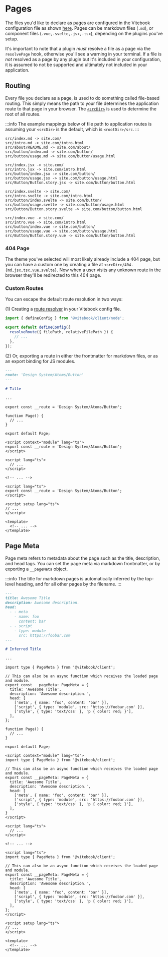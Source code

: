 <script>
import { Tabs, TabPanel } from '@vitebook/client/components/tabs';

const langs = ['Markdown', 'Preact', 'Svelte', 'Vue'];
</script>

# Pages

The files you'd like to declare as pages are configured in the Vitebook configuration file
as shown [here](../introduction/configuration.html#pages). Pages can be markdown files (`.md`),
or component files (`.vue,.svelte,.jsx,.tsx`), depending on the plugins you've setup.

It's important to note that a plugin _must_ resolve a file as a page via the `resolvePage` hook,
otherwise you'll see a warning in your terminal. If a file is _not_ resolved as a page by any
plugin but it's included in your configuration, it is assumed to not be supported and ultimately
not included in your application.

## Routing

Every file you declare as a page, is used to do something called file-based routing. This simply
means the path to your file determines the application route to that page in your browser. The
[`<srcDir>`](../introduction/configuration.html#directories) is used to determine the root of
all routes.

:::info
The example mappings below of file path to application routes is assuming your `<srcDir>` is
the default, which is `<rootDir>/src`.
:::

<Tabs values={langs} groupId="lang">
<TabPanel value="Markdown">

```
src/index.md -> site.com/
src/intro.md -> site.com/intro.html
src/about/README.md -> site.com/about/
src/button/index.md -> site.com/button/
src/button/usage.md -> site.com/button/usage.html
```

</TabPanel>

<TabPanel value="Preact">

```
src/index.jsx -> site.com/
src/intro.jsx -> site.com/intro.html
src/button/index.jsx -> site.com/button/
src/button/usage.jsx -> site.com/button/usage.html
src/Button/Button.story.jsx -> site.com/button/button.html
```

</TabPanel>

<TabPanel value="Svelte">

```
src/index.svelte -> site.com/
src/intro.svelte -> site.com/intro.html
src/button/index.svelte -> site.com/button/
src/button/usage.svelte -> site.com/button/usage.html
src/Button/Button.story.svelte -> site.com/button/button.html
```

</TabPanel>

<TabPanel value="Vue">

```
src/index.vue -> site.com/
src/intro.vue -> site.com/intro.html
src/button/index.vue -> site.com/button/
src/button/usage.vue -> site.com/button/usage.html
src/Button/Button.story.vue -> site.com/button/button.html
```

</TabPanel>
</Tabs>

### 404 Page

The theme you've selected will most likely already include a 404 page, but you can have a
custom one by creating a file at `<srcDir>/404.{md,jsx,tsx,vue,svelte}`. Now when
a user visits any unknown route in the browser they'll be redirected to this 404 page.

### Custom Routes

You can escape the default route resolution in two ways:

(1) Creating a [route resolver](../introduction/configuration.md#routes) in your Vitebook config file.

```js {4-6}
import { defineConfig } from '@vitebook/client/node';

export default defineConfig({
  resolveRoute({ filePath, relativeFilePath }) {
    // ...
  },
});
```

(2) Or, exporting a route in either the frontmatter for markdown files, or as an export binding for
JS modules.

<Tabs values={langs} groupId="lang">
<TabPanel value="Markdown">

```md
---
route: 'Design System/Atoms/Button'
---

# Title

...
```

</TabPanel>

<TabPanel value="Preact">

```tsx
export const __route = 'Design System/Atoms/Button';

function Page() {
  // ...
}

export default Page;
```

</TabPanel>

<TabPanel value="Svelte">

```svelte
<script context="module" lang="ts">
export const __route = 'Design System/Atoms/Button';
</script>

<script lang="ts">
  // ...
</script>

<!-- ... -->
```

</TabPanel>

<TabPanel value="Vue">

```vue
<script lang="ts">
export const __route = 'Design System/Atoms/Button';
</script>

<script setup lang="ts">
// ...
</script>

<template>
  <!-- ... -->
</template>
```

</TabPanel>
</Tabs>

## Page Meta

Page meta refers to metadata about the page such as the title, description, and head tags. You
can set the page meta via markdown frontmatter, or by exporting a `__pageMeta` object.

:::info
The title for markdown pages is automatically inferred by the top-level heading, and for all other
pages by the filename.
:::

<Tabs values={langs} groupId="lang">
<TabPanel value="Markdown">

```md
---
title: Awesome Title
description: Awesome description.
head:
  - - meta
    - name: foo
      content: bar
  - - script
    - type: module
      src: https://foobar.com
---

# Inferred Title

...
```

</TabPanel>

<TabPanel value="Preact">

```tsx
import type { PageMeta } from '@vitebook/client';

// This can also be an async function which receives the loaded page and module.
export const __pageMeta: PageMeta = {
  title: 'Awesome Title',
  description: 'Awesome description.',
  head: [
    ['meta', { name: 'foo', content: 'bar' }],
    ['script', { type: 'module', src: 'https://foobar.com' }],
    ['style', { type: 'text/css' }, 'p { color: red; }'],
  ],
};

function Page() {
  // ...
}

export default Page;
```

</TabPanel>

<TabPanel value="Svelte">

```svelte
<script context="module" lang="ts">
import type { PageMeta } from '@vitebook/client';

// This can also be an async function which receives the loaded page and module.
export const __pageMeta: PageMeta = {
  title: 'Awesome Title',
  description: 'Awesome description.',
  head: [
    ['meta', { name: 'foo', content: 'bar' }],
    ['script', { type: 'module', src: 'https://foobar.com' }],
    ['style', { type: 'text/css' }, 'p { color: red; }'],
  ],
}
</script>

<script lang="ts">
  // ...
</script>

<!-- ... -->
```

</TabPanel>

<TabPanel value="Vue">

```vue
<script lang="ts">
import type { PageMeta } from '@vitebook/client';

// This can also be an async function which receives the loaded page and module.
export const __pageMeta: PageMeta = {
  title: 'Awesome Title',
  description: 'Awesome description.',
  head: [
    ['meta', { name: 'foo', content: 'bar' }],
    ['script', { type: 'module', src: 'https://foobar.com' }],
    ['style', { type: 'text/css' }, 'p { color: red; }'],
  ],
};
</script>

<script setup lang="ts">
// ...
</script>

<template>
  <!-- ... -->
</template>
```

</TabPanel>
</Tabs>
